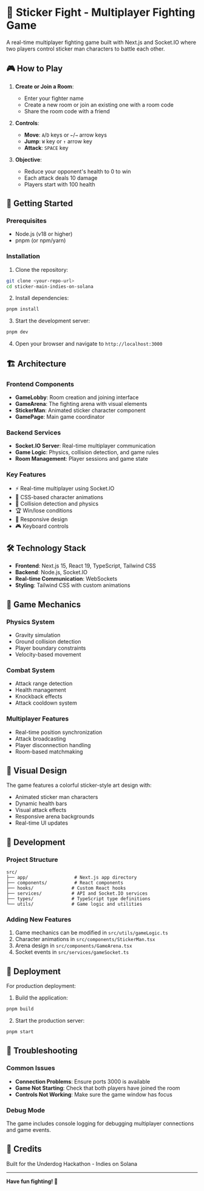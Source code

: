 # 🥊 Sticker Fight - Multiplayer Fighting Game

A real-time multiplayer fighting game built with Next.js and Socket.IO where two players control sticker man characters to battle each other.

## 🎮 How to Play

1. **Create or Join a Room**: 
   - Enter your fighter name
   - Create a new room or join an existing one with a room code
   - Share the room code with a friend

2. **Controls**:
   - **Move**: `A`/`D` keys or `←`/`→` arrow keys
   - **Jump**: `W` key or `↑` arrow key  
   - **Attack**: `SPACE` key

3. **Objective**: 
   - Reduce your opponent's health to 0 to win
   - Each attack deals 10 damage
   - Players start with 100 health

## 🚀 Getting Started

### Prerequisites
- Node.js (v18 or higher)
- pnpm (or npm/yarn)

### Installation

1. Clone the repository:
```bash
git clone <your-repo-url>
cd sticker-main-indies-on-solana
```

2. Install dependencies:
```bash
pnpm install
```

3. Start the development server:
```bash
pnpm dev
```

4. Open your browser and navigate to `http://localhost:3000`

## 🏗️ Architecture

### Frontend Components
- **GameLobby**: Room creation and joining interface
- **GameArena**: The fighting arena with visual elements
- **StickerMan**: Animated sticker character component
- **GamePage**: Main game coordinator

### Backend Services
- **Socket.IO Server**: Real-time multiplayer communication
- **Game Logic**: Physics, collision detection, and game rules
- **Room Management**: Player sessions and game state

### Key Features
- ⚡ Real-time multiplayer using Socket.IO
- 🎨 CSS-based character animations
- 🎯 Collision detection and physics
- 🏆 Win/lose conditions
- 📱 Responsive design
- 🎮 Keyboard controls

## 🛠️ Technology Stack

- **Frontend**: Next.js 15, React 19, TypeScript, Tailwind CSS
- **Backend**: Node.js, Socket.IO
- **Real-time Communication**: WebSockets
- **Styling**: Tailwind CSS with custom animations

## 🎯 Game Mechanics

### Physics System
- Gravity simulation
- Ground collision detection
- Player boundary constraints
- Velocity-based movement

### Combat System
- Attack range detection
- Health management
- Knockback effects
- Attack cooldown system

### Multiplayer Features
- Real-time position synchronization
- Attack broadcasting
- Player disconnection handling
- Room-based matchmaking

## 🎨 Visual Design

The game features a colorful sticker-style art design with:
- Animated sticker man characters
- Dynamic health bars
- Visual attack effects
- Responsive arena backgrounds
- Real-time UI updates

## 🔧 Development

### Project Structure
```
src/
├── app/                 # Next.js app directory
├── components/          # React components
├── hooks/              # Custom React hooks
├── services/           # API and Socket.IO services  
├── types/              # TypeScript type definitions
└── utils/              # Game logic and utilities
```

### Adding New Features
1. Game mechanics can be modified in `src/utils/gameLogic.ts`
2. Character animations in `src/components/StickerMan.tsx`
3. Arena design in `src/components/GameArena.tsx`
4. Socket events in `src/services/gameSocket.ts`

## 🚀 Deployment

For production deployment:

1. Build the application:
```bash
pnpm build
```

2. Start the production server:
```bash
pnpm start
```

## 🐛 Troubleshooting

### Common Issues
- **Connection Problems**: Ensure ports 3000 is available
- **Game Not Starting**: Check that both players have joined the room
- **Controls Not Working**: Make sure the game window has focus

### Debug Mode
The game includes console logging for debugging multiplayer connections and game events.

## 🎉 Credits

Built for the Underdog Hackathon - Indies on Solana

---

**Have fun fighting! 🥊**
